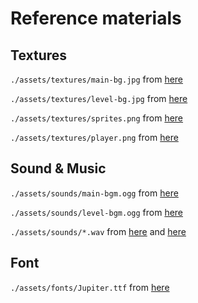 # Reference materials

## Textures

`./assets/textures/main-bg.jpg` from [here](http://forums.maplestory2.nexon.net/discussion/27656/beautiful-backgrounds-to-choose-for-your-home)

`./assets/textures/level-bg.jpg` from [here](https://www.deviantart.com/thehardworkingaj/art/Maplestory-background-Aquarium-461235926)

`./assets/textures/sprites.png` from [here](https://www.spriters-resource.com/fullview/69737/?source=genre)

`./assets/textures/player.png` from [here](https://i.pinimg.com/originals/81/b4/3c/81b43c27a5253a58d249eb601fb6e81b.png)

## Sound & Music

`./assets/sounds/main-bgm.ogg` from [here](https://www.youtube.com/watch?v=3jdRxzy3K9s)

`./assets/sounds/level-bgm.ogg` from [here](https://www.youtube.com/watch?v=EnHRl2Wnabk)

`./assets/sounds/*.wav` from [here](https://assetstore.unity.com/packages/audio/sound-fx/free-casual-game-sfx-pack-54116) and [here](http://www.gameburp.com/free-game-sound-fx/)

## Font

`./assets/fonts/Jupiter.ttf` from [here](http://www.fontriver.com/font/isl_jupiter/)
